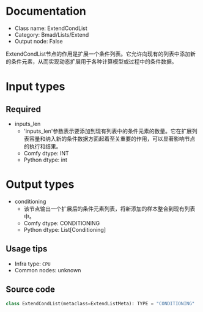
# Documentation
- Class name: ExtendCondList
- Category: Bmad/Lists/Extend
- Output node: False

ExtendCondList节点的作用是扩展一个条件列表。它允许向现有的列表中添加新的条件元素，从而实现动态扩展用于各种计算模型或过程中的条件数据。

# Input types
## Required
- inputs_len
    - 'inputs_len'参数表示要添加到现有列表中的条件元素的数量。它在扩展列表容量和纳入新的条件数据方面起着至关重要的作用，可以显著影响节点的执行和结果。
    - Comfy dtype: INT
    - Python dtype: int

# Output types
- conditioning
    - 该节点输出一个扩展后的条件元素列表，将新添加的样本整合到现有列表中。
    - Comfy dtype: CONDITIONING
    - Python dtype: List[Conditioning]


## Usage tips
- Infra type: `CPU`
- Common nodes: unknown


## Source code
```python
class ExtendCondList(metaclass=ExtendListMeta): TYPE = "CONDITIONING"

```
